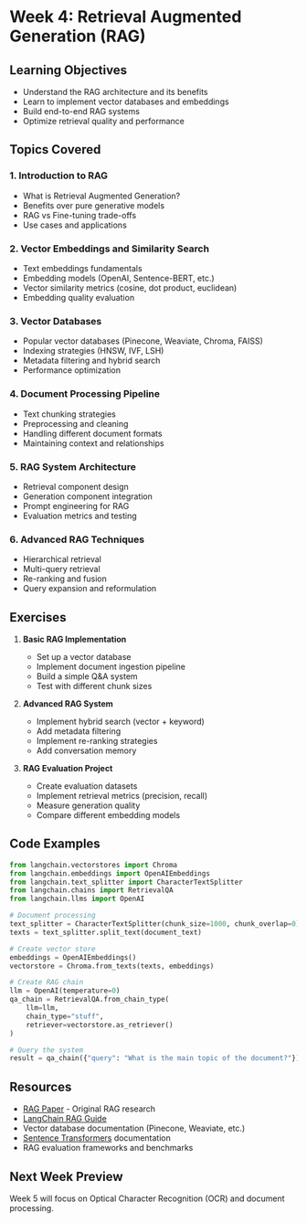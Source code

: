 # Week 4: Retrieval Augmented Generation (RAG)

## Learning Objectives
- Understand the RAG architecture and its benefits
- Learn to implement vector databases and embeddings
- Build end-to-end RAG systems
- Optimize retrieval quality and performance

## Topics Covered

### 1. Introduction to RAG
- What is Retrieval Augmented Generation?
- Benefits over pure generative models
- RAG vs Fine-tuning trade-offs
- Use cases and applications

### 2. Vector Embeddings and Similarity Search
- Text embeddings fundamentals
- Embedding models (OpenAI, Sentence-BERT, etc.)
- Vector similarity metrics (cosine, dot product, euclidean)
- Embedding quality evaluation

### 3. Vector Databases
- Popular vector databases (Pinecone, Weaviate, Chroma, FAISS)
- Indexing strategies (HNSW, IVF, LSH)
- Metadata filtering and hybrid search
- Performance optimization

### 4. Document Processing Pipeline
- Text chunking strategies
- Preprocessing and cleaning
- Handling different document formats
- Maintaining context and relationships

### 5. RAG System Architecture
- Retrieval component design
- Generation component integration
- Prompt engineering for RAG
- Evaluation metrics and testing

### 6. Advanced RAG Techniques
- Hierarchical retrieval
- Multi-query retrieval
- Re-ranking and fusion
- Query expansion and reformulation

## Exercises

1. **Basic RAG Implementation**
   - Set up a vector database
   - Implement document ingestion pipeline
   - Build a simple Q&A system
   - Test with different chunk sizes

2. **Advanced RAG System**
   - Implement hybrid search (vector + keyword)
   - Add metadata filtering
   - Implement re-ranking strategies
   - Add conversation memory

3. **RAG Evaluation Project**
   - Create evaluation datasets
   - Implement retrieval metrics (precision, recall)
   - Measure generation quality
   - Compare different embedding models

## Code Examples

```python
from langchain.vectorstores import Chroma
from langchain.embeddings import OpenAIEmbeddings
from langchain.text_splitter import CharacterTextSplitter
from langchain.chains import RetrievalQA
from langchain.llms import OpenAI

# Document processing
text_splitter = CharacterTextSplitter(chunk_size=1000, chunk_overlap=0)
texts = text_splitter.split_text(document_text)

# Create vector store
embeddings = OpenAIEmbeddings()
vectorstore = Chroma.from_texts(texts, embeddings)

# Create RAG chain
llm = OpenAI(temperature=0)
qa_chain = RetrievalQA.from_chain_type(
    llm=llm,
    chain_type="stuff",
    retriever=vectorstore.as_retriever()
)

# Query the system
result = qa_chain({"query": "What is the main topic of the document?"})
```

## Resources
- [RAG Paper](https://arxiv.org/abs/2005.11401) - Original RAG research
- [LangChain RAG Guide](https://docs.langchain.com/docs/use-cases/question-answering)
- Vector database documentation (Pinecone, Weaviate, etc.)
- [Sentence Transformers](https://www.sbert.net/) documentation
- RAG evaluation frameworks and benchmarks

## Next Week Preview
Week 5 will focus on Optical Character Recognition (OCR) and document processing.
